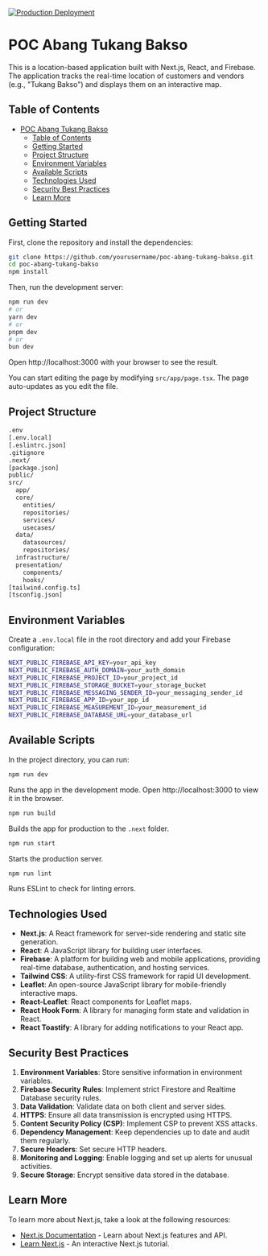 [![Production Deployment](https://github.com/hmdnprks/poc-abang-tukang-bakso/actions/workflows/production.yaml/badge.svg)](https://github.com/hmdnprks/poc-abang-tukang-bakso/actions/workflows/production.yaml)

# POC Abang Tukang Bakso

This is a location-based application built with Next.js, React, and Firebase. The application tracks the real-time location of customers and vendors (e.g., "Tukang Bakso") and displays them on an interactive map.

## Table of Contents

- [POC Abang Tukang Bakso](#poc-abang-tukang-bakso)
  - [Table of Contents](#table-of-contents)
  - [Getting Started](#getting-started)
  - [Project Structure](#project-structure)
  - [Environment Variables](#environment-variables)
  - [Available Scripts](#available-scripts)
  - [Technologies Used](#technologies-used)
  - [Security Best Practices](#security-best-practices)
  - [Learn More](#learn-more)

## Getting Started

First, clone the repository and install the dependencies:

```bash
git clone https://github.com/yourusername/poc-abang-tukang-bakso.git
cd poc-abang-tukang-bakso
npm install
```

Then, run the development server:

```bash
npm run dev
# or
yarn dev
# or
pnpm dev
# or
bun dev
```

Open http://localhost:3000 with your browser to see the result.

You can start editing the page by modifying `src/app/page.tsx`. The page auto-updates as you edit the file.

## Project Structure

```bash
.env
[.env.local]
[.eslintrc.json]
.gitignore
.next/
[package.json]
public/
src/
  app/
  core/
    entities/
    repositories/
    services/
    usecases/
  data/
    datasources/
    repositories/
  infrastructure/
  presentation/
    components/
    hooks/
[tailwind.config.ts]
[tsconfig.json]
```

## Environment Variables

Create a `.env.local` file in the root directory and add your Firebase configuration:

```bash
NEXT_PUBLIC_FIREBASE_API_KEY=your_api_key
NEXT_PUBLIC_FIREBASE_AUTH_DOMAIN=your_auth_domain
NEXT_PUBLIC_FIREBASE_PROJECT_ID=your_project_id
NEXT_PUBLIC_FIREBASE_STORAGE_BUCKET=your_storage_bucket
NEXT_PUBLIC_FIREBASE_MESSAGING_SENDER_ID=your_messaging_sender_id
NEXT_PUBLIC_FIREBASE_APP_ID=your_app_id
NEXT_PUBLIC_FIREBASE_MEASUREMENT_ID=your_measurement_id
NEXT_PUBLIC_FIREBASE_DATABASE_URL=your_database_url
```

## Available Scripts

In the project directory, you can run:

```bash
npm run dev
```

Runs the app in the development mode. Open http://localhost:3000 to view it in the browser.

```bash
npm run build
```

Builds the app for production to the `.next` folder.

```bash
npm run start
```

Starts the production server.

```bash
npm run lint
```

Runs ESLint to check for linting errors.

## Technologies Used

- **Next.js**: A React framework for server-side rendering and static site generation.
- **React**: A JavaScript library for building user interfaces.
- **Firebase**: A platform for building web and mobile applications, providing real-time database, authentication, and hosting services.
- **Tailwind CSS**: A utility-first CSS framework for rapid UI development.
- **Leaflet**: An open-source JavaScript library for mobile-friendly interactive maps.
- **React-Leaflet**: React components for Leaflet maps.
- **React Hook Form**: A library for managing form state and validation in React.
- **React Toastify**: A library for adding notifications to your React app.

## Security Best Practices

1. **Environment Variables**: Store sensitive information in environment variables.
2. **Firebase Security Rules**: Implement strict Firestore and Realtime Database security rules.
3. **Data Validation**: Validate data on both client and server sides.
4. **HTTPS**: Ensure all data transmission is encrypted using HTTPS.
5. **Content Security Policy (CSP)**: Implement CSP to prevent XSS attacks.
6. **Dependency Management**: Keep dependencies up to date and audit them regularly.
7. **Secure Headers**: Set secure HTTP headers.
8. **Monitoring and Logging**: Enable logging and set up alerts for unusual activities.
9. **Secure Storage**: Encrypt sensitive data stored in the database.

## Learn More

To learn more about Next.js, take a look at the following resources:

- [Next.js Documentation](https://nextjs.org/docs) - Learn about Next.js features and API.
- [Learn Next.js](https://nextjs.org/learn) - An interactive Next.js tutorial.
